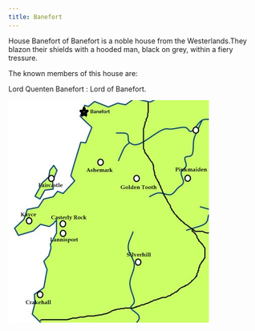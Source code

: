 ```yaml
---
title: Banefort
---
```


House Banefort of Banefort is a noble house from the Westerlands.They blazon their shields with a hooded man, black on grey, within a fiery tressure.

The known members of this house are:

Lord Quenten Banefort : Lord of Banefort.

![Image](images/000079.jpg)


